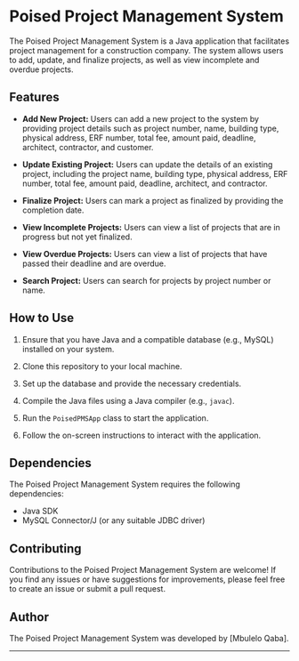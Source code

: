 # Poised Project Management System

The Poised Project Management System is a Java application that facilitates project management for a construction company. The system allows users to add, update, and finalize projects, as well as view incomplete and overdue projects.

## Features

- **Add New Project:** Users can add a new project to the system by providing project details such as project number, name, building type, physical address, ERF number, total fee, amount paid, deadline, architect, contractor, and customer.

- **Update Existing Project:** Users can update the details of an existing project, including the project name, building type, physical address, ERF number, total fee, amount paid, deadline, architect, and contractor.

- **Finalize Project:** Users can mark a project as finalized by providing the completion date.

- **View Incomplete Projects:** Users can view a list of projects that are in progress but not yet finalized.

- **View Overdue Projects:** Users can view a list of projects that have passed their deadline and are overdue.

- **Search Project:** Users can search for projects by project number or name.

## How to Use

1. Ensure that you have Java and a compatible database (e.g., MySQL) installed on your system.

2. Clone this repository to your local machine.

3. Set up the database and provide the necessary credentials.

4. Compile the Java files using a Java compiler (e.g., `javac`).

5. Run the `PoisedPMSApp` class to start the application.

6. Follow the on-screen instructions to interact with the application.

## Dependencies

The Poised Project Management System requires the following dependencies:

- Java SDK
- MySQL Connector/J (or any suitable JDBC driver)

## Contributing

Contributions to the Poised Project Management System are welcome! If you find any issues or have suggestions for improvements, please feel free to create an issue or submit a pull request.


## Author

The Poised Project Management System was developed by [Mbulelo Qaba].

---
